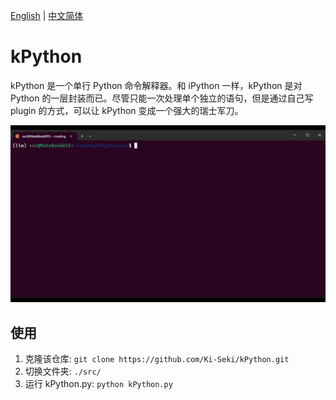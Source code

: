 [English](./README_en.md) | [中文简体](./README.zh_CN.md)

# kPython

kPython 是一个单行 Python 命令解释器。和 iPython 一样，kPython 是对 Python 的一层封装而已。尽管只能一次处理单个独立的语句，但是通过自己写 plugin 的方式，可以让 kPython 变成一个强大的瑞士军刀。

![](./demo.gif)

## 使用

1. 克隆该仓库: `git clone https://github.com/Ki-Seki/kPython.git`
2. 切换文件夹: `./src/`
3. 运行 kPython.py: `python kPython.py`